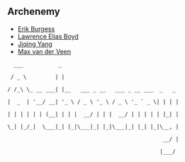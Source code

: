 ## Archenemy

- [Erik Burgess](https://github.com/Cowpriest)
- [Lawrence Elias Boyd](https://github.com/EliasBoyd)
- [Jiqing Yang](https://github.com/WERDXZ)
- [Max van der Veen](https://github.com/maxbutevil)

```
  ___           _                                     

 / _ \         | |                                    

/ /_\ \_ __ ___| |__   ___ _ __   ___ _ __ ___  _   _ 

|  _  | '__/ __| '_ \ / _ \ '_ \ / _ \ '_ ` _ \| | | |

| | | | | | (__| | | |  __/ | | |  __/ | | | | | |_| |

\_| |_/_|  \___|_| |_|\___|_| |_|\___|_| |_| |_|\__, |

                                                 __/ |

                                                |___/ 
```
